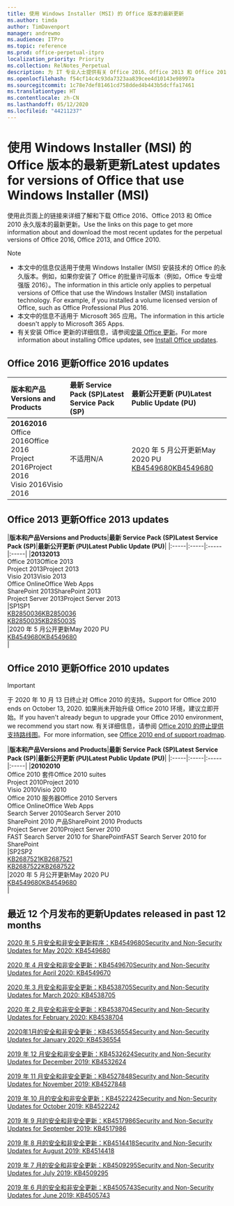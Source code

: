 ```yaml
---
title: 使用 Windows Installer (MSI) 的 Office 版本的最新更新
ms.author: timda
author: TimDavenport
manager: andrewmo
ms.audience: ITPro
ms.topic: reference
ms.prod: office-perpetual-itpro
localization_priority: Priority
ms.collection: RelNotes_Perpetual
description: 为 IT 专业人士提供有关 Office 2016、Office 2013 和 Office 2010 永久版本的最新更新信息的链接
ms.openlocfilehash: f54cf14c4c93da7323aa839cee4d10143e98997a
ms.sourcegitcommit: 1c78e7def81461cd758dded4b443b5dcffa17461
ms.translationtype: HT
ms.contentlocale: zh-CN
ms.lasthandoff: 05/12/2020
ms.locfileid: "44211237"
---
```

# <a name="latest-updates-for-versions-of-office-that-use-windows-installer-msi"></a><span data-ttu-id="1ae4a-103">使用 Windows Installer (MSI) 的 Office 版本的最新更新</span><span class="sxs-lookup"><span data-stu-id="1ae4a-103">Latest updates for versions of Office that use Windows Installer (MSI)</span></span>

<span data-ttu-id="1ae4a-104">使用此页面上的链接来详细了解和下载 Office 2016、Office 2013 和 Office 2010 永久版本的最新更新。</span><span class="sxs-lookup"><span data-stu-id="1ae4a-104">Use the links on this page to get more information about and download the most recent updates for the perpetual versions of Office 2016, Office 2013, and Office 2010.</span></span>
  
 
> [!NOTE]
> - <span data-ttu-id="1ae4a-p101">本文中的信息仅适用于使用 Windows Installer (MSI) 安装技术的 Office 的永久版本。例如，如果你安装了 Office 的批量许可版本（例如，Office 专业增强版 2016）。</span><span class="sxs-lookup"><span data-stu-id="1ae4a-p101">The information in this article only applies to perpetual versions of Office that use the Windows Installer (MSI) installation technology. For example, if you installed a volume licensed version of Office, such as Office Professional Plus 2016.</span></span>
> - <span data-ttu-id="1ae4a-107">本文中的信息不适用于 Microsoft 365 应用。</span><span class="sxs-lookup"><span data-stu-id="1ae4a-107">The information in this article doesn't apply to Microsoft 365 Apps.</span></span>
> - <span data-ttu-id="1ae4a-108">有关安装 Office 更新的详细信息，请参阅[安装 Office 更新](https://support.office.com/article/2ab296f3-7f03-43a2-8e50-46de917611c5)。</span><span class="sxs-lookup"><span data-stu-id="1ae4a-108">For more information about installing Office updates, see [Install Office updates](https://support.office.com/article/2ab296f3-7f03-43a2-8e50-46de917611c5).</span></span> 


## <a name="office-2016-updates"></a><span data-ttu-id="1ae4a-109">Office 2016 更新</span><span class="sxs-lookup"><span data-stu-id="1ae4a-109">Office 2016 updates</span></span>

|<span data-ttu-id="1ae4a-110">**版本和产品**</span><span class="sxs-lookup"><span data-stu-id="1ae4a-110">**Versions and Products**</span></span>|<span data-ttu-id="1ae4a-111">**最新 Service Pack (SP)**</span><span class="sxs-lookup"><span data-stu-id="1ae4a-111">**Latest Service Pack (SP)**</span></span>|<span data-ttu-id="1ae4a-112">**最新公开更新 (PU)**</span><span class="sxs-lookup"><span data-stu-id="1ae4a-112">**Latest Public Update (PU)**</span></span>|
|:-----|:-----|:-----|
|<span data-ttu-id="1ae4a-113">**2016**</span><span class="sxs-lookup"><span data-stu-id="1ae4a-113">**2016**</span></span> <br/> <span data-ttu-id="1ae4a-114">Office 2016</span><span class="sxs-lookup"><span data-stu-id="1ae4a-114">Office 2016</span></span>  <br/> <span data-ttu-id="1ae4a-115">Project 2016</span><span class="sxs-lookup"><span data-stu-id="1ae4a-115">Project 2016</span></span>  <br/> <span data-ttu-id="1ae4a-116">Visio 2016</span><span class="sxs-lookup"><span data-stu-id="1ae4a-116">Visio 2016</span></span>  <br/> |<span data-ttu-id="1ae4a-117">不适用</span><span class="sxs-lookup"><span data-stu-id="1ae4a-117">N/A</span></span>  <br/> |<span data-ttu-id="1ae4a-118">2020 年 5 月公开更新</span><span class="sxs-lookup"><span data-stu-id="1ae4a-118">May 2020 PU</span></span>  <br/> [<span data-ttu-id="1ae4a-119">KB4549680</span><span class="sxs-lookup"><span data-stu-id="1ae4a-119">KB4549680</span></span>](https://support.microsoft.com/help/4549680) <br/> |
   
## <a name="office-2013-updates"></a><span data-ttu-id="1ae4a-120">Office 2013 更新</span><span class="sxs-lookup"><span data-stu-id="1ae4a-120">Office 2013 updates</span></span>

|<span data-ttu-id="1ae4a-121">**版本和产品**</span><span class="sxs-lookup"><span data-stu-id="1ae4a-121">**Versions and Products**</span></span>|<span data-ttu-id="1ae4a-122">**最新 Service Pack (SP)**</span><span class="sxs-lookup"><span data-stu-id="1ae4a-122">**Latest Service Pack (SP)**</span></span>|<span data-ttu-id="1ae4a-123">**最新公开更新 (PU)**</span><span class="sxs-lookup"><span data-stu-id="1ae4a-123">**Latest Public Update (PU)**</span></span>|
|:-----|:-----|:-----|:-----|
|<span data-ttu-id="1ae4a-124">**2013**</span><span class="sxs-lookup"><span data-stu-id="1ae4a-124">**2013**</span></span> <br/> <span data-ttu-id="1ae4a-125">Office 2013</span><span class="sxs-lookup"><span data-stu-id="1ae4a-125">Office 2013</span></span>  <br/> <span data-ttu-id="1ae4a-126">Project 2013</span><span class="sxs-lookup"><span data-stu-id="1ae4a-126">Project 2013</span></span>  <br/> <span data-ttu-id="1ae4a-127">Visio 2013</span><span class="sxs-lookup"><span data-stu-id="1ae4a-127">Visio 2013</span></span>  <br/> <span data-ttu-id="1ae4a-128">Office Online</span><span class="sxs-lookup"><span data-stu-id="1ae4a-128">Office Web Apps</span></span>  <br/> <span data-ttu-id="1ae4a-129">SharePoint 2013</span><span class="sxs-lookup"><span data-stu-id="1ae4a-129">SharePoint 2013</span></span>  <br/> <span data-ttu-id="1ae4a-130">Project Server 2013</span><span class="sxs-lookup"><span data-stu-id="1ae4a-130">Project Server 2013</span></span>  <br/> |<span data-ttu-id="1ae4a-131">SP1</span><span class="sxs-lookup"><span data-stu-id="1ae4a-131">SP1</span></span> <br/> [<span data-ttu-id="1ae4a-132">KB2850036</span><span class="sxs-lookup"><span data-stu-id="1ae4a-132">KB2850036</span></span>](https://support.microsoft.com/kb/2850036) <br/>[<span data-ttu-id="1ae4a-133">KB2850035</span><span class="sxs-lookup"><span data-stu-id="1ae4a-133">KB2850035</span></span>](https://support.microsoft.com/kb/2850035) <br/> |<span data-ttu-id="1ae4a-134">2020 年 5 月公开更新</span><span class="sxs-lookup"><span data-stu-id="1ae4a-134">May 2020 PU</span></span>  <br/> [<span data-ttu-id="1ae4a-135">KB4549680</span><span class="sxs-lookup"><span data-stu-id="1ae4a-135">KB4549680</span></span>](https://support.microsoft.com/help/4549680) <br/> |
   
## <a name="office-2010-updates"></a><span data-ttu-id="1ae4a-136">Office 2010 更新</span><span class="sxs-lookup"><span data-stu-id="1ae4a-136">Office 2010 updates</span></span>
> [!IMPORTANT]
<span data-ttu-id="1ae4a-137">于 2020 年 10 月 13 日终止对 Office 2010 的支持。</span><span class="sxs-lookup"><span data-stu-id="1ae4a-137">Support for Office 2010 ends on October 13, 2020.</span></span> <span data-ttu-id="1ae4a-138">如果尚未开始升级 Office 2010 环境，建议立即开始。</span><span class="sxs-lookup"><span data-stu-id="1ae4a-138">If you haven't already begun to upgrade your Office 2010 environment, we recommend you start now.</span></span> <span data-ttu-id="1ae4a-139">有关详细信息，请参阅 [Office 2010 的停止提供支持路线图](https://docs.microsoft.com/DeployOffice/office-2010-end-support-roadmap)。</span><span class="sxs-lookup"><span data-stu-id="1ae4a-139">For more information, see [Office 2010 end of support roadmap](https://docs.microsoft.com/DeployOffice/office-2010-end-support-roadmap).</span></span>

|<span data-ttu-id="1ae4a-140">**版本和产品**</span><span class="sxs-lookup"><span data-stu-id="1ae4a-140">**Versions and Products**</span></span>|<span data-ttu-id="1ae4a-141">**最新 Service Pack (SP)**</span><span class="sxs-lookup"><span data-stu-id="1ae4a-141">**Latest Service Pack (SP)**</span></span>|<span data-ttu-id="1ae4a-142">**最新公开更新 (PU)**</span><span class="sxs-lookup"><span data-stu-id="1ae4a-142">**Latest Public Update (PU)**</span></span>|
|:-----|:-----|:-----|:-----|
|<span data-ttu-id="1ae4a-143">**2010**</span><span class="sxs-lookup"><span data-stu-id="1ae4a-143">**2010**</span></span> <br/> <span data-ttu-id="1ae4a-144">Office 2010 套件</span><span class="sxs-lookup"><span data-stu-id="1ae4a-144">Office 2010 suites</span></span>  <br/> <span data-ttu-id="1ae4a-145">Project 2010</span><span class="sxs-lookup"><span data-stu-id="1ae4a-145">Project 2010</span></span>  <br/> <span data-ttu-id="1ae4a-146">Visio 2010</span><span class="sxs-lookup"><span data-stu-id="1ae4a-146">Visio 2010</span></span>  <br/> <span data-ttu-id="1ae4a-147">Office 2010 服务器</span><span class="sxs-lookup"><span data-stu-id="1ae4a-147">Office 2010 Servers</span></span>  <br/> <span data-ttu-id="1ae4a-148">Office Online</span><span class="sxs-lookup"><span data-stu-id="1ae4a-148">Office Web Apps</span></span>  <br/> <span data-ttu-id="1ae4a-149">Search Server 2010</span><span class="sxs-lookup"><span data-stu-id="1ae4a-149">Search Server 2010</span></span>  <br/> <span data-ttu-id="1ae4a-150">SharePoint 2010 产品</span><span class="sxs-lookup"><span data-stu-id="1ae4a-150">SharePoint 2010 Products</span></span>  <br/> <span data-ttu-id="1ae4a-151">Project Server 2010</span><span class="sxs-lookup"><span data-stu-id="1ae4a-151">Project Server 2010</span></span>  <br/> <span data-ttu-id="1ae4a-152">FAST Search Server 2010 for SharePoint</span><span class="sxs-lookup"><span data-stu-id="1ae4a-152">FAST Search Server 2010 for SharePoint</span></span>  <br/> |<span data-ttu-id="1ae4a-153">SP2</span><span class="sxs-lookup"><span data-stu-id="1ae4a-153">SP2</span></span> <br/>[<span data-ttu-id="1ae4a-154">KB2687521</span><span class="sxs-lookup"><span data-stu-id="1ae4a-154">KB2687521</span></span>](https://support.microsoft.com/kb/2687521) <br/> [<span data-ttu-id="1ae4a-155">KB2687522</span><span class="sxs-lookup"><span data-stu-id="1ae4a-155">KB2687522</span></span>](https://support.microsoft.com/kb/2687522) <br/> |<span data-ttu-id="1ae4a-156">2020 年 5 月公开更新</span><span class="sxs-lookup"><span data-stu-id="1ae4a-156">May 2020 PU</span></span>  <br/> [<span data-ttu-id="1ae4a-157">KB4549680</span><span class="sxs-lookup"><span data-stu-id="1ae4a-157">KB4549680</span></span>](https://support.microsoft.com/help/4549680) <br/>|
   

   
## <a name="updates-released-in-past-12-months"></a><span data-ttu-id="1ae4a-158">最近 12 个月发布的更新</span><span class="sxs-lookup"><span data-stu-id="1ae4a-158">Updates released in past 12 months</span></span>

[<span data-ttu-id="1ae4a-159">2020 年 5 月安全和非安全更新程序：KB4549680</span><span class="sxs-lookup"><span data-stu-id="1ae4a-159">Security and Non-Security Updates for May 2020: KB4549680</span></span>](https://support.microsoft.com/help/4549680)

[<span data-ttu-id="1ae4a-160">2020 年 4 月安全和非安全更新：KB4549670</span><span class="sxs-lookup"><span data-stu-id="1ae4a-160">Security and Non-Security Updates for April 2020: KB4549670</span></span>](https://support.microsoft.com/help/4549670)

[<span data-ttu-id="1ae4a-161">2020 年 3 月安全和非安全更新：KB4538705</span><span class="sxs-lookup"><span data-stu-id="1ae4a-161">Security and Non-Security Updates for March 2020: KB4538705</span></span>](https://support.microsoft.com/help/4538705)

[<span data-ttu-id="1ae4a-162">2020 年 2 月安全和非安全更新：KB4538704</span><span class="sxs-lookup"><span data-stu-id="1ae4a-162">Security and Non-Security Updates for February 2020: KB4538704</span></span>](https://support.microsoft.com/help/4538704)

[<span data-ttu-id="1ae4a-163">2020年1月的安全和非安全更新：KB4536554</span><span class="sxs-lookup"><span data-stu-id="1ae4a-163">Security and Non-Security Updates for January 2020: KB4536554</span></span>](https://support.microsoft.com/help/4536554)

[<span data-ttu-id="1ae4a-164">2019 年 12 月安全和非安全更新：KB4532624</span><span class="sxs-lookup"><span data-stu-id="1ae4a-164">Security and Non-Security Updates for December 2019: KB4532624</span></span>](https://support.microsoft.com/help/4532624)

[<span data-ttu-id="1ae4a-165">2019 年 11 月安全和非安全更新：KB4527848</span><span class="sxs-lookup"><span data-stu-id="1ae4a-165">Security and Non-Security Updates for November 2019: KB4527848</span></span>](https://support.microsoft.com/help/4527848)

[<span data-ttu-id="1ae4a-166">2019 年 10 月的安全和非安全更新：KB4522242</span><span class="sxs-lookup"><span data-stu-id="1ae4a-166">Security and Non-Security Updates for October 2019: KB4522242</span></span>](https://support.microsoft.com/help/4522242)

[<span data-ttu-id="1ae4a-167">2019 年 9 月的安全和非安全更新：KB4517986</span><span class="sxs-lookup"><span data-stu-id="1ae4a-167">Security and Non-Security Updates for September 2019: KB4517986</span></span>](https://support.microsoft.com/help/4517986 )

[<span data-ttu-id="1ae4a-168">2019 年 8 月的安全和非安全更新：KB4514418</span><span class="sxs-lookup"><span data-stu-id="1ae4a-168">Security and Non-Security Updates for August 2019: KB4514418</span></span>](https://support.microsoft.com/help/4514418)

[<span data-ttu-id="1ae4a-169">2019 年 7 月的安全和非安全更新：KB4509295</span><span class="sxs-lookup"><span data-stu-id="1ae4a-169">Security and Non-Security Updates for July 2019: KB4509295</span></span>](https://support.microsoft.com/help/4509295)

[<span data-ttu-id="1ae4a-170">2019 年 6 月的安全和非安全更新：KB4505743</span><span class="sxs-lookup"><span data-stu-id="1ae4a-170">Security and Non-Security Updates for June 2019: KB4505743</span></span>](https://support.microsoft.com/help/4505743)


 










 

   

   

  


  
 
  
 
  

  
   
  
